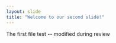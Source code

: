 ```yaml
---
layout: slide
title: "Welcome to our second slide!"
---
```

The first file test -- modified during review
